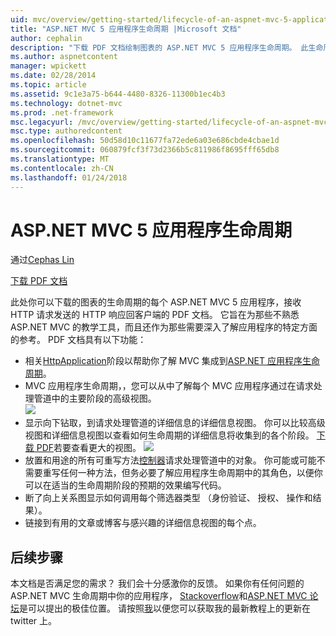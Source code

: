 ```yaml
---
uid: mvc/overview/getting-started/lifecycle-of-an-aspnet-mvc-5-application
title: "ASP.NET MVC 5 应用程序生命周期 |Microsoft 文档"
author: cephalin
description: "下载 PDF 文档绘制图表的 ASP.NET MVC 5 应用程序生命周期。 此生命周期文档提供的 MVC 生命周期的高级视图..."
ms.author: aspnetcontent
manager: wpickett
ms.date: 02/28/2014
ms.topic: article
ms.assetid: 9c1e3a75-b644-4480-8326-11300b1ec4b3
ms.technology: dotnet-mvc
ms.prod: .net-framework
msc.legacyurl: /mvc/overview/getting-started/lifecycle-of-an-aspnet-mvc-5-application
msc.type: authoredcontent
ms.openlocfilehash: 50d58d10c11677fa72ede6a03e686cbde4cbae1d
ms.sourcegitcommit: 060879fcf3f73d2366b5c811986f8695fff65db8
ms.translationtype: MT
ms.contentlocale: zh-CN
ms.lasthandoff: 01/24/2018
---
```

<a name="lifecycle-of-an-aspnet-mvc-5-application"></a>ASP.NET MVC 5 应用程序生命周期
====================
通过[Cephas Lin](https://github.com/cephalin)

[下载 PDF 文档](lifecycle-of-an-aspnet-mvc-5-application/_static/lifecycle-of-an-aspnet-mvc-5-application1.pdf)

此处你可以下载的图表的生命周期的每个 ASP.NET MVC 5 应用程序，接收 HTTP 请求发送的 HTTP 响应回客户端的 PDF 文档。 它旨在为那些不熟悉 ASP.NET MVC 的教学工具，而且还作为那些需要深入了解应用程序的特定方面的参考。 PDF 文档具有以下功能：

- 相关[HttpApplication](https://msdn.microsoft.com/library/system.web.httpapplication.aspx)阶段以帮助你了解 MVC 集成到[ASP.NET 应用程序生命周期](https://msdn.microsoft.com/library/bb470252.aspx)。
- MVC 应用程序生命周期，，您可以从中了解每个 MVC 应用程序通过在请求处理管道中的主要阶段的高级视图。  
    ![](lifecycle-of-an-aspnet-mvc-5-application/_static/image1.jpg)
- 显示向下钻取，到请求处理管道的详细信息的详细信息视图。 你可以比较高级视图和详细信息视图以查看如何生命周期的详细信息将收集到的各个阶段。 [下载 PDF](lifecycle-of-an-aspnet-mvc-5-application/_static/lifecycle-of-an-aspnet-mvc-5-application1.pdf)若要查看更大的视图。
    ![](lifecycle-of-an-aspnet-mvc-5-application/_static/image2.jpg)
- 放置和用途的所有可重写方法[控制器](https://msdn.microsoft.com/library/system.web.mvc.controller.aspx)请求处理管道中的对象。 你可能或可能不需要重写任何一种方法，但务必要了解应用程序生命周期中的其角色，以便你可以在适当的生命周期阶段的预期的效果编写代码。
- 断了向上关系图显示如何调用每个筛选器类型 （身份验证、 授权、 操作和结果）。
- 链接到有用的文章或博客与感兴趣的详细信息视图的每个点。


## <a name="next-steps"></a>后续步骤

本文档是否满足您的需求？ 我们会十分感激你的反馈。 如果你有任何问题的 ASP.NET MVC 生命周期中你的应用程序， [Stackoverflow](http://stackoverflow.com/help)和[ASP.NET MVC 论坛](https://forums.asp.net/1146.aspx)是可以提出的极佳位置。 请按照[我](https://twitter.com/Cephas_MSFT)以便您可以获取我的最新教程上的更新在 twitter 上。
